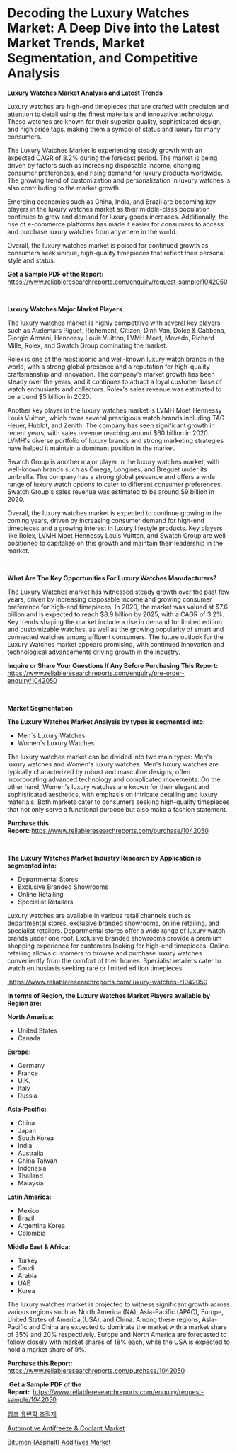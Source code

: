 <p><h1>Decoding the Luxury Watches Market: A Deep Dive into the Latest Market Trends, Market Segmentation, and Competitive Analysis</h1></p><p><strong>Luxury Watches Market Analysis and Latest Trends</strong></p>
<p><p>Luxury watches are high-end timepieces that are crafted with precision and attention to detail using the finest materials and innovative technology. These watches are known for their superior quality, sophisticated design, and high price tags, making them a symbol of status and luxury for many consumers.</p><p>The Luxury Watches Market is experiencing steady growth with an expected CAGR of 8.2% during the forecast period. The market is being driven by factors such as increasing disposable income, changing consumer preferences, and rising demand for luxury products worldwide. The growing trend of customization and personalization in luxury watches is also contributing to the market growth.</p><p>Emerging economies such as China, India, and Brazil are becoming key players in the luxury watches market as their middle-class population continues to grow and demand for luxury goods increases. Additionally, the rise of e-commerce platforms has made it easier for consumers to access and purchase luxury watches from anywhere in the world.</p><p>Overall, the luxury watches market is poised for continued growth as consumers seek unique, high-quality timepieces that reflect their personal style and status.</p></p>
<p><strong>Get a Sample PDF of the Report:&nbsp;</strong> <a href="https://www.reliableresearchreports.com/enquiry/request-sample/1042050">https://www.reliableresearchreports.com/enquiry/request-sample/1042050</a></p>
<p>&nbsp;</p>
<p><strong>Luxury Watches Major Market Players</strong></p>
<p><p>The luxury watches market is highly competitive with several key players such as Audemars Piguet, Richemont, Citizen, Dinh Van, Dolce & Gabbana, Giorgio Armani, Hennessy Louis Vuitton, LVMH Moet, Movado, Richard Mille, Rolex, and Swatch Group dominating the market. </p><p>Rolex is one of the most iconic and well-known luxury watch brands in the world, with a strong global presence and a reputation for high-quality craftsmanship and innovation. The company's market growth has been steady over the years, and it continues to attract a loyal customer base of watch enthusiasts and collectors. Rolex's sales revenue was estimated to be around $5 billion in 2020.</p><p>Another key player in the luxury watches market is LVMH Moet Hennessy Louis Vuitton, which owns several prestigious watch brands including TAG Heuer, Hublot, and Zenith. The company has seen significant growth in recent years, with sales revenue reaching around $60 billion in 2020. LVMH's diverse portfolio of luxury brands and strong marketing strategies have helped it maintain a dominant position in the market.</p><p>Swatch Group is another major player in the luxury watches market, with well-known brands such as Omega, Longines, and Breguet under its umbrella. The company has a strong global presence and offers a wide range of luxury watch options to cater to different consumer preferences. Swatch Group's sales revenue was estimated to be around $9 billion in 2020.</p><p>Overall, the luxury watches market is expected to continue growing in the coming years, driven by increasing consumer demand for high-end timepieces and a growing interest in luxury lifestyle products. Key players like Rolex, LVMH Moet Hennessy Louis Vuitton, and Swatch Group are well-positioned to capitalize on this growth and maintain their leadership in the market.</p></p>
<p>&nbsp;</p>
<p><strong>What Are The Key Opportunities For Luxury Watches Manufacturers?</strong></p>
<p><p>The Luxury Watches market has witnessed steady growth over the past few years, driven by increasing disposable income and growing consumer preference for high-end timepieces. In 2020, the market was valued at $7.6 billion and is expected to reach $8.9 billion by 2025, with a CAGR of 3.2%. Key trends shaping the market include a rise in demand for limited edition and customizable watches, as well as the growing popularity of smart and connected watches among affluent consumers. The future outlook for the Luxury Watches market appears promising, with continued innovation and technological advancements driving growth in the industry.</p></p>
<p><strong>Inquire or Share Your Questions If Any Before Purchasing This Report:</strong> <a href="https://www.reliableresearchreports.com/enquiry/pre-order-enquiry/1042050">https://www.reliableresearchreports.com/enquiry/pre-order-enquiry/1042050</a></p>
<p>&nbsp;</p>
<p><strong>Market Segmentation</strong></p>
<p><strong>The Luxury Watches Market Analysis by types is segmented into:</strong></p>
<p><ul><li>Men`s Luxury Watches</li><li>Women`s Luxury Watches</li></ul></p>
<p><p>The luxury watches market can be divided into two main types: Men's luxury watches and Women's luxury watches. Men's luxury watches are typically characterized by robust and masculine designs, often incorporating advanced technology and complicated movements. On the other hand, Women's luxury watches are known for their elegant and sophisticated aesthetics, with emphasis on intricate detailing and luxury materials. Both markets cater to consumers seeking high-quality timepieces that not only serve a functional purpose but also make a fashion statement.</p></p>
<p><strong>Purchase this Report:&nbsp;</strong><a href="https://www.reliableresearchreports.com/purchase/1042050">https://www.reliableresearchreports.com/purchase/1042050</a></p>
<p>&nbsp;</p>
<p><strong>The Luxury Watches Market Industry Research by Application is segmented into:</strong></p>
<p><ul><li>Departmental Stores</li><li>Exclusive Branded Showrooms</li><li>Online Retailing</li><li>Specialist Retailers</li></ul></p>
<p><p>Luxury watches are available in various retail channels such as departmental stores, exclusive branded showrooms, online retailing, and specialist retailers. Departmental stores offer a wide range of luxury watch brands under one roof. Exclusive branded showrooms provide a premium shopping experience for customers looking for high-end timepieces. Online retailing allows customers to browse and purchase luxury watches conveniently from the comfort of their homes. Specialist retailers cater to watch enthusiasts seeking rare or limited edition timepieces.</p></p>
<p><a href="https://www.reliableresearchreports.com/luxury-watches-r1042050">&nbsp;https://www.reliableresearchreports.com/luxury-watches-r1042050</a></p>
<p><strong>In terms of Region, the Luxury Watches Market Players available by Region are:</strong></p>
<p>
    <p> <strong> North America: </strong>
        <ul>
            <li>United States</li>
            <li>Canada</li>
        </ul>
        </p> 
    <p> <strong> Europe: </strong>
        <ul>
            <li>Germany</li>
            <li>France</li>
            <li>U.K.</li>
            <li>Italy</li>
            <li>Russia</li>
        </ul>
        </p> 
    <p> <strong> Asia-Pacific: </strong>
        <ul>
            <li>China</li>
            <li>Japan</li>
            <li>South Korea</li>
            <li>India</li>
            <li>Australia</li>
            <li>China Taiwan</li>
            <li>Indonesia</li>
            <li>Thailand</li>
            <li>Malaysia</li>
        </ul>
        </p> 
    <p> <strong> Latin America: </strong>
        <ul>
            <li>Mexico</li>
            <li>Brazil</li>
            <li>Argentina Korea</li>
            <li>Colombia</li>
        </ul>
        </p> 
    <p> <strong> Middle East & Africa: </strong>
        <ul>
            <li>Turkey</li>
            <li>Saudi</li>
            <li>Arabia</li>
            <li>UAE</li>
            <li>Korea</li>
        </ul>
    </p>
    </p>
<p><p>The luxury watches market is projected to witness significant growth across various regions such as North America (NA), Asia-Pacific (APAC), Europe, United States of America (USA), and China. Among these regions, Asia-Pacific and China are expected to dominate the market with a market share of 35% and 20% respectively. Europe and North America are forecasted to follow closely with market shares of 18% each, while the USA is expected to hold a market share of 9%.</p></p>
<p><strong>Purchase this Report: </strong><a href="https://www.reliableresearchreports.com/purchase/1042050">https://www.reliableresearchreports.com/purchase/1042050</a></p>
<p>&nbsp;<strong>Get a Sample PDF of the Report:&nbsp;&nbsp;</strong><a href="https://www.reliableresearchreports.com/enquiry/request-sample/1042050">https://www.reliableresearchreports.com/enquiry/request-sample/1042050</a></p>
<p><strong></strong></p>
<p><p><a href="https://github.com/akzkkws047661437/Market-Research-Report-List-2/blob/main/9796896146983.md">잉크 유변학 조절제</a></p><p><a href="https://github.com/zcbxbnir25/Market-Research-Report-List-1/blob/main/automotive-antifreeze-coolant-market.md">Automotive Antifreeze & Coolant Market</a></p><p><a href="https://github.com/brendafegmorris532/Market-Research-Report-List-1/blob/main/bitumen-asphalt-additives-market.md">Bitumen (Asphalt) Additives Market</a></p></p>
